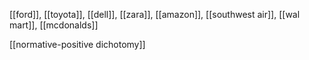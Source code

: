 [[ford]], [[toyota]], [[dell]], [[zara]], [[amazon]], [[southwest air]], [[wal mart]], [[mcdonalds]]

[[normative-positive dichotomy]]